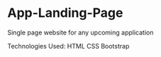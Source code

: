 # App-Landing-Page
Single page website for any upcoming application

Technologies Used:
HTML
CSS
Bootstrap
